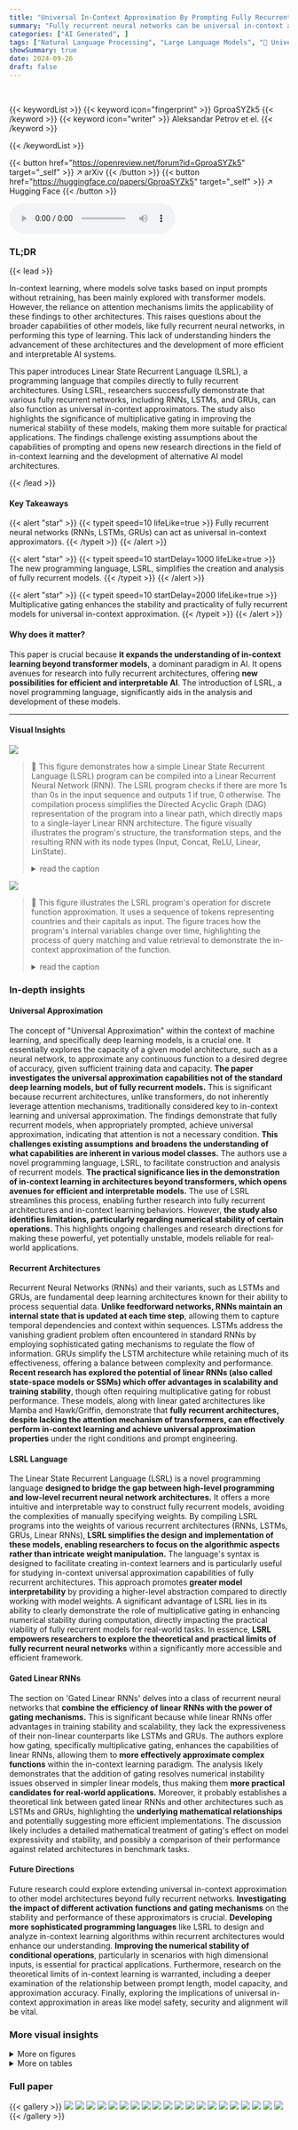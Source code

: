 ```yaml
---
title: "Universal In-Context Approximation By Prompting Fully Recurrent Models"
summary: "Fully recurrent neural networks can be universal in-context approximators, achieving the same capabilities as transformer models by cleverly using prompts."
categories: ["AI Generated", ]
tags: ["Natural Language Processing", "Large Language Models", "🏢 University of Oxford",]
showSummary: true
date: 2024-09-26
draft: false
---
```


<br>

{{< keywordList >}}
{{< keyword icon="fingerprint" >}} GproaSYZk5 {{< /keyword >}}
{{< keyword icon="writer" >}} Aleksandar Petrov et el. {{< /keyword >}}
 
{{< /keywordList >}}

{{< button href="https://openreview.net/forum?id=GproaSYZk5" target="_self" >}}
↗ arXiv
{{< /button >}}
{{< button href="https://huggingface.co/papers/GproaSYZk5" target="_self" >}}
↗ Hugging Face
{{< /button >}}



<audio controls>
    <source src="https://ai-paper-reviewer.com/GproaSYZk5/podcast.wav" type="audio/wav">
    Your browser does not support the audio element.
</audio>


### TL;DR


{{< lead >}}

In-context learning, where models solve tasks based on input prompts without retraining, has been mainly explored with transformer models. However, the reliance on attention mechanisms limits the applicability of these findings to other architectures.  This raises questions about the broader capabilities of other models, like fully recurrent neural networks, in performing this type of learning.  This lack of understanding hinders the advancement of these architectures and the development of more efficient and interpretable AI systems.

This paper introduces Linear State Recurrent Language (LSRL), a programming language that compiles directly to fully recurrent architectures. Using LSRL, researchers successfully demonstrate that various fully recurrent networks, including RNNs, LSTMs, and GRUs, can also function as universal in-context approximators.  The study also highlights the significance of multiplicative gating in improving the numerical stability of these models, making them more suitable for practical applications. The findings challenge existing assumptions about the capabilities of prompting and opens new research directions in the field of in-context learning and the development of alternative AI model architectures.

{{< /lead >}}


#### Key Takeaways

{{< alert "star" >}}
{{< typeit speed=10 lifeLike=true >}} Fully recurrent neural networks (RNNs, LSTMs, GRUs) can act as universal in-context approximators. {{< /typeit >}}
{{< /alert >}}

{{< alert "star" >}}
{{< typeit speed=10 startDelay=1000 lifeLike=true >}} The new programming language, LSRL, simplifies the creation and analysis of fully recurrent models. {{< /typeit >}}
{{< /alert >}}

{{< alert "star" >}}
{{< typeit speed=10 startDelay=2000 lifeLike=true >}} Multiplicative gating enhances the stability and practicality of fully recurrent models for universal in-context approximation. {{< /typeit >}}
{{< /alert >}}

#### Why does it matter?
This paper is crucial because **it expands the understanding of in-context learning beyond transformer models**, a dominant paradigm in AI.  It opens avenues for research into fully recurrent architectures, offering **new possibilities for efficient and interpretable AI**. The introduction of LSRL, a novel programming language, significantly aids in the analysis and development of these models.

------
#### Visual Insights



![](https://ai-paper-reviewer.com/GproaSYZk5/figures_3_1.jpg)

> 🔼 This figure demonstrates how a simple Linear State Recurrent Language (LSRL) program can be compiled into a Linear Recurrent Neural Network (RNN). The LSRL program checks if there are more 1s than 0s in the input sequence and outputs 1 if true, 0 otherwise. The compilation process simplifies the Directed Acyclic Graph (DAG) representation of the program into a linear path, which directly maps to a single-layer Linear RNN architecture.  The figure visually illustrates the program's structure, the transformation steps, and the resulting RNN with its node types (Input, Concat, ReLU, Linear, LinState).
> <details>
> <summary>read the caption</summary>
> Figure 1: Compilation of an LSRL program to a Linear RNN. An example of a simple LSRL program that takes a sequence of 0s and 1s as an input and outputs 1 if there have been more 1s than 0s and 0 otherwise. The LSRL compiler follows the rules in App. A to simplify the computation DAG into a path graph. The resulting path graph can be represented as a Linear RNN with one layer.
> </details>





![](https://ai-paper-reviewer.com/GproaSYZk5/tables_6_1.jpg)

> 🔼 This figure illustrates the LSRL program's operation for discrete function approximation.  It uses a sequence of tokens representing countries and their capitals as input. The figure traces how the program's internal variables change over time, highlighting the process of query matching and value retrieval to demonstrate the in-context approximation of the function.
> <details>
> <summary>read the caption</summary>
> Figure 3: Intuition behind the LSRL program for universal in-context approximation for discrete functions in Lst. 2. Our keys and values have length n=3 and represent countries and capitals, e.g., AUStria→VIEnna, BULgaria→SOFia, and so on. The query is CAN for Canada and the final n outputs are OTT (Ottawa). We show the values of some of the variables in Lst. 2 at each step, with the LinState variables being marked with arrows. For cleaner presentation we are tokenizing letters as 0?, 1A, 2B, etc. Vertical separators are for illustration purposes only.
> </details>





### In-depth insights


#### Universal Approximation
The concept of "Universal Approximation" within the context of machine learning, and specifically deep learning models, is a crucial one.  It essentially explores the capacity of a given model architecture, such as a neural network, to approximate any continuous function to a desired degree of accuracy, given sufficient training data and capacity.  **The paper investigates the universal approximation capabilities not of the standard deep learning models, but of fully recurrent models.** This is significant because recurrent architectures, unlike transformers, do not inherently leverage attention mechanisms, traditionally considered key to in-context learning and universal approximation.  The findings demonstrate that fully recurrent models, when appropriately prompted, achieve universal approximation, indicating that attention is not a necessary condition. **This challenges existing assumptions and broadens the understanding of what capabilities are inherent in various model classes.** The authors use a novel programming language, LSRL, to facilitate construction and analysis of recurrent models.  **The practical significance lies in the demonstration of in-context learning in architectures beyond transformers, which opens avenues for efficient and interpretable models.**  The use of LSRL streamlines this process, enabling further research into fully recurrent architectures and in-context learning behaviors.  However, **the study also identifies limitations, particularly regarding numerical stability of certain operations.**  This highlights ongoing challenges and research directions for making these powerful, yet potentially unstable, models reliable for real-world applications.

#### Recurrent Architectures
Recurrent Neural Networks (RNNs) and their variants, such as LSTMs and GRUs, are fundamental deep learning architectures known for their ability to process sequential data.  **Unlike feedforward networks, RNNs maintain an internal state that is updated at each time step**, allowing them to capture temporal dependencies and context within sequences.  LSTMs address the vanishing gradient problem often encountered in standard RNNs by employing sophisticated gating mechanisms to regulate the flow of information.  GRUs simplify the LSTM architecture while retaining much of its effectiveness, offering a balance between complexity and performance.  **Recent research has explored the potential of linear RNNs (also called state-space models or SSMs) which offer advantages in scalability and training stability**,  though often requiring multiplicative gating for robust performance.  These models, along with linear gated architectures like Mamba and Hawk/Griffin, demonstrate that **fully recurrent architectures, despite lacking the attention mechanism of transformers, can effectively perform in-context learning and achieve universal approximation properties** under the right conditions and prompt engineering.

#### LSRL Language
The Linear State Recurrent Language (LSRL) is a novel programming language **designed to bridge the gap between high-level programming and low-level recurrent neural network architectures.**  It offers a more intuitive and interpretable way to construct fully recurrent models, avoiding the complexities of manually specifying weights. By compiling LSRL programs into the weights of various recurrent architectures (RNNs, LSTMs, GRUs, Linear RNNs), **LSRL simplifies the design and implementation of these models, enabling researchers to focus on the algorithmic aspects rather than intricate weight manipulation.**  The language's syntax is designed to facilitate creating in-context learners and is particularly useful for studying in-context universal approximation capabilities of fully recurrent architectures.  This approach promotes **greater model interpretability** by providing a higher-level abstraction compared to directly working with model weights. A significant advantage of LSRL lies in its ability to clearly demonstrate the role of multiplicative gating in enhancing numerical stability during computation, directly impacting the practical viability of fully recurrent models for real-world tasks. In essence, **LSRL empowers researchers to explore the theoretical and practical limits of fully recurrent neural networks** within a significantly more accessible and efficient framework.

#### Gated Linear RNNs
The section on 'Gated Linear RNNs' delves into a class of recurrent neural networks that **combine the efficiency of linear RNNs with the power of gating mechanisms.**  This is significant because while linear RNNs offer advantages in training stability and scalability, they lack the expressiveness of their non-linear counterparts like LSTMs and GRUs.  The authors explore how gating, specifically multiplicative gating, enhances the capabilities of linear RNNs, allowing them to **more effectively approximate complex functions** within the in-context learning paradigm. The analysis likely demonstrates that the addition of gating resolves numerical instability issues observed in simpler linear models, thus making them **more practical candidates for real-world applications.**  Moreover, it probably establishes a theoretical link between gated linear RNNs and other architectures such as LSTMs and GRUs, highlighting the **underlying mathematical relationships** and potentially suggesting more efficient implementations. The discussion likely includes a detailed mathematical treatment of gating's effect on model expressivity and stability, and possibly a comparison of their performance against related architectures in benchmark tasks.

#### Future Directions
Future research could explore extending universal in-context approximation to other model architectures beyond fully recurrent networks.  **Investigating the impact of different activation functions and gating mechanisms** on the stability and performance of these approximators is crucial.  **Developing more sophisticated programming languages** like LSRL to design and analyze in-context learning algorithms within recurrent architectures would enhance our understanding.  **Improving the numerical stability of conditional operations**, particularly in scenarios with high dimensional inputs, is essential for practical applications.  Furthermore, research on the theoretical limits of in-context learning is warranted, including a deeper examination of the relationship between prompt length, model capacity, and approximation accuracy. Finally, exploring the implications of universal in-context approximation in areas like model safety, security and alignment will be vital.


### More visual insights

<details>
<summary>More on figures
</summary>


![](https://ai-paper-reviewer.com/GproaSYZk5/figures_4_1.jpg)

> 🔼 This figure shows how a simple LSRL program approximates a continuous function. The program discretizes the input space into cells and uses prompt tokens to represent the function's value in each cell.  The query is processed, and the program updates its internal state (LinState variables) based on whether the query falls within a cell and if so, adds the corresponding function value to the output state. The figure illustrates this process step-by-step for a 2D input, 1D output function.
> <details>
> <summary>read the caption</summary>
> Figure 2: Intuition behind the LSRL program for universal in-context approximation for continuous functions in Lst. 1. Our target function f has input dimension din = 2 and output dimension dout = 1. Each input dimension is split into two parts, hence 8 = 1/2. We illustrated an example input sequence of length 5: one for the query and four for the prompt tokens corresponding to each of the discretisation cells. The query (q1, q2) falls in the cell corresponding to the third prompt token. We show how the two LinState variables in the program are updated after each step. Most notably, how the state holding the output y is updated after p3 is processed.
> </details>



![](https://ai-paper-reviewer.com/GproaSYZk5/figures_5_1.jpg)

> 🔼 This figure illustrates how a simple LSRL program approximates a continuous 2D function. The input space is discretized into cells, and each cell's function value is encoded in the prompt. The query is processed, and the program finds the cell containing the query, outputting the corresponding function value. The figure shows the state updates of the LinState variables in the program.
> <details>
> <summary>read the caption</summary>
> Figure 2: Intuition behind the LSRL program for universal in-context approximation for continuous functions in Lst. 1. Our target function f has input dimension din = 2 and output dimension dout = 1. Each input dimension is split into two parts, hence 8 = 1/2. We illustrated an example input sequence of length 5: one for the query and four for the prompt tokens corresponding to each of the discretisation cells. The query (q1, q2) falls in the cell corresponding to the third prompt token. We show how the two LinState variables in the program are updated after each step. Most notably, how the state holding the output y is updated after p3 is processed.
> </details>



![](https://ai-paper-reviewer.com/GproaSYZk5/figures_7_1.jpg)

> 🔼 This figure illustrates how the LSRL program (Listing 2) works for approximating discrete functions. The program receives a query (CAN for Canada) and a sequence of key-value pairs representing country-capital mappings. The figure demonstrates how the program updates its internal state variables to identify the correct key (CAN) in the prompt and output the corresponding value (OTT for Ottawa).  The visualization simplifies token representation for clarity.
> <details>
> <summary>read the caption</summary>
> Figure 3: Intuition behind the LSRL program for universal in-context approximation for discrete functions in Lst. 2. Our keys and values have length n=3 and represent countries and capitals, e.g., AUStria→VIEnna, BULgaria→SOFia, and so on. The query is CAN for Canada and the final n outputs are OTT (Ottawa). We show the values of some of the variables in Lst. 2 at each step, with the LinState variables being marked with arrows. For cleaner presentation we are tokenizing letters as 0?, 1A, 2B, etc. Vertical separators are for illustration purposes only.
> </details>



![](https://ai-paper-reviewer.com/GproaSYZk5/figures_8_1.jpg)

> 🔼 This figure shows the impact of adding Gaussian noise to the model parameters on the performance of different implementations of the conditional operator. The results indicate that the original implementation is highly sensitive to noise, while versions with multiplicative gates demonstrate significantly improved robustness.  The performance is measured by the average difference from target function values for continuous function approximation and wrong tokens for functions on token sequences.
> <details>
> <summary>read the caption</summary>
> Figure 4: Robustness of the various f_ifelse implementations to model parameter noise. We show how the performance of the two universal approximation programs in Lsts. 1 and 2 deteriorates as we add Gaussian noise of various magnitudes to the non-zero weights of the resulting compiled models. As expected, the original f_ifelse implementation in Eq. (7) exhibits numerical precision errors at the lowest noise magnitude. For the token sequence case, numerical precision errors are present in all samples even in the no-noise setting. Hence, the original f_ifelse implementation is less numerically robust while the implementations with multiplicative gating are the most robust. For Lst. 1 (approximating Cvec) we report the Euclidean distance between the target function value and the estimated one over 10 queries for 25 target functions. For Lst. 2 we report the percentage of wrong token predictions over 5 queries for 25 dictionary maps. Lower values are better in both cases.
> </details>



![](https://ai-paper-reviewer.com/GproaSYZk5/figures_14_1.jpg)

> 🔼 This figure demonstrates how a simple Linear State Recurrent Language (LSRL) program is compiled into a Linear Recurrent Neural Network (RNN).  The LSRL program is designed to take a sequence of binary inputs (0s and 1s) and output 1 if the cumulative sum of 1s exceeds the sum of 0s, and 0 otherwise. The figure shows the original directed acyclic graph (DAG) representation of the LSRL program, a simplified path graph version, and the equivalent one-layer Linear RNN.  This illustrates the compiler's role in transforming LSRL code into a recurrent neural network architecture.
> <details>
> <summary>read the caption</summary>
> Figure 1: Compilation of an LSRL program to a Linear RNN. An example of a simple LSRL program that takes a sequence of 0s and 1s as an input and outputs 1 if there have been more 1s than 0s and 0 otherwise. The LSRL compiler follows the rules in App. A to simplify the computation DAG into a path graph. The resulting path graph can be represented as a Linear RNN with one layer.
> </details>



![](https://ai-paper-reviewer.com/GproaSYZk5/figures_24_1.jpg)

> 🔼 This figure illustrates how the LSRL program for universal in-context approximation of continuous functions works.  It shows a 2D input space discretized into cells, with each cell represented by a prompt token in the input sequence. A query point falls within one of the cells, and the program identifies the corresponding prompt token to determine the function's output. The diagram tracks the changes in two internal LinState variables as the program processes the input sequence, highlighting how the output variable is updated.
> <details>
> <summary>read the caption</summary>
> Figure 2: Intuition behind the LSRL program for universal in-context approximation for continuous functions in Lst. 1. Our target function f has input dimension din = 2 and output dimension dout = 1. Each input dimension is split into two parts, hence 8 = 1/2. We illustrated an example input sequence of length 5: one for the query and four for the prompt tokens corresponding to each of the discretisation cells. The query (q1, q2) falls in the cell corresponding to the third prompt token. We show how the two LinState variables in the program are updated after each step. Most notably, how the state holding the output y is updated after p3 is processed.
> </details>



</details>




<details>
<summary>More on tables
</summary>


![](https://ai-paper-reviewer.com/GproaSYZk5/tables_24_1.jpg)
> 🔼 This figure displays the robustness of different  implementations of the conditional operator *f_ifelse* to parameter noise.  It shows how the performance of universal approximation programs degrades as Gaussian noise is added to model parameters. The original *f_ifelse* is less robust than implementations with multiplicative gating, especially with low noise magnitudes. Results are shown for both continuous functions and functions over token sequences, with performance measured by Euclidean distance and wrong token percentage, respectively.
> <details>
> <summary>read the caption</summary>
> Figure 4: Robustness of the various f_ifelse implementations to model parameter noise. We show how the performance of the two universal approximation programs in Lsts. 1 and 2 deteriorates as we add Gaussian noise of various magnitudes to the non-zero weights of the resulting compiled models. As expected, the original f_ifelse implementation in Eq. (7) exhibits numerical precision errors at the lowest noise magnitude. For the token sequence case, numerical precision errors are present in all samples even in the no-noise setting. Hence, the original f_ifelse implementation is less numerically robust while the implementations with multiplicative gating are the most robust. For Lst. 1 (approximating Cvec) we report the Euclidean distance between the target function value and the estimated one over 10 queries for 25 target functions. For Lst. 2 we report the percentage of wrong token predictions over 5 queries for 25 dictionary maps. Lower values are better in both cases.
> </details>

![](https://ai-paper-reviewer.com/GproaSYZk5/tables_24_2.jpg)
> 🔼 This figure shows the impact of adding Gaussian noise to model parameters on the performance of two universal approximation programs.  The original implementation of a conditional operator (f_ifelse) shows significant numerical instability, especially at low noise levels, while versions using multiplicative gating are more robust. The results are presented for both continuous functions and functions over token sequences, measuring the error differently for each.
> <details>
> <summary>read the caption</summary>
> Figure 4: Robustness of the various  f_ifelse  implementations to model parameter noise. We show how the performance of the two universal approximation programs in Lsts. 1 and 2 deteriorates as we add Gaussian noise of various magnitudes to the non-zero weights of the resulting compiled models. As expected, the original  f_ifelse  implementation in Eq. (7) exhibits numerical precision errors at the lowest noise magnitude. For the token sequence case, numerical precision errors are present in all samples even in the no-noise setting. Hence, the original  f_ifelse  implementation is less numerically robust while the implementations with multiplicative gating are the most robust. For Lst. 1 (approximating  Cvec ) we report the Euclidean distance between the target function value and the estimated one over 10 queries for 25 target functions. For Lst. 2 we report the percentage of wrong token predictions over 5 queries for 25 dictionary maps. Lower values are better in both cases.
> </details>

![](https://ai-paper-reviewer.com/GproaSYZk5/tables_24_3.jpg)
> 🔼 This figure displays the robustness experiments of different implementations of the f_ifelse function against parameter noise.  The experiments test two universal approximation programs (from Listings 1 and 2) using continuous functions and token sequences as inputs. The results, displayed as plots, show how different implementations of the f_ifelse functions (original, optimized, step-based, and multiplicative) degrade under different levels of Gaussian noise added to model parameters. It demonstrates the superior numerical stability of the multiplicative gating versions of the conditional operator.
> <details>
> <summary>read the caption</summary>
> Figure 4: Robustness of the various f_ifelse implementations to model parameter noise. We show how the performance of the two universal approximation programs in Lsts. 1 and 2 deteriorates as we add Gaussian noise of various magnitudes to the non-zero weights of the resulting compiled models. As expected, the original f_ifelse implementation in Eq. (7) exhibits numerical precision errors at the lowest noise magnitude. For the token sequence case, numerical precision errors are present in all samples even in the no-noise setting. Hence, the original f_ifelse implementation is less numerically robust while the implementations with multiplicative gating are the most robust. For Lst. 1 (approximating Cvec) we report the Euclidean distance between the target function value and the estimated one over 10 queries for 25 target functions. For Lst. 2 we report the percentage of wrong token predictions over 5 queries for 25 dictionary maps. Lower values are better in both cases.
> </details>

</details>




### Full paper

{{< gallery >}}
<img src="https://ai-paper-reviewer.com/GproaSYZk5/1.png" class="grid-w50 md:grid-w33 xl:grid-w25" />
<img src="https://ai-paper-reviewer.com/GproaSYZk5/2.png" class="grid-w50 md:grid-w33 xl:grid-w25" />
<img src="https://ai-paper-reviewer.com/GproaSYZk5/3.png" class="grid-w50 md:grid-w33 xl:grid-w25" />
<img src="https://ai-paper-reviewer.com/GproaSYZk5/4.png" class="grid-w50 md:grid-w33 xl:grid-w25" />
<img src="https://ai-paper-reviewer.com/GproaSYZk5/5.png" class="grid-w50 md:grid-w33 xl:grid-w25" />
<img src="https://ai-paper-reviewer.com/GproaSYZk5/6.png" class="grid-w50 md:grid-w33 xl:grid-w25" />
<img src="https://ai-paper-reviewer.com/GproaSYZk5/7.png" class="grid-w50 md:grid-w33 xl:grid-w25" />
<img src="https://ai-paper-reviewer.com/GproaSYZk5/8.png" class="grid-w50 md:grid-w33 xl:grid-w25" />
<img src="https://ai-paper-reviewer.com/GproaSYZk5/9.png" class="grid-w50 md:grid-w33 xl:grid-w25" />
<img src="https://ai-paper-reviewer.com/GproaSYZk5/10.png" class="grid-w50 md:grid-w33 xl:grid-w25" />
<img src="https://ai-paper-reviewer.com/GproaSYZk5/11.png" class="grid-w50 md:grid-w33 xl:grid-w25" />
<img src="https://ai-paper-reviewer.com/GproaSYZk5/12.png" class="grid-w50 md:grid-w33 xl:grid-w25" />
<img src="https://ai-paper-reviewer.com/GproaSYZk5/13.png" class="grid-w50 md:grid-w33 xl:grid-w25" />
<img src="https://ai-paper-reviewer.com/GproaSYZk5/14.png" class="grid-w50 md:grid-w33 xl:grid-w25" />
<img src="https://ai-paper-reviewer.com/GproaSYZk5/15.png" class="grid-w50 md:grid-w33 xl:grid-w25" />
<img src="https://ai-paper-reviewer.com/GproaSYZk5/16.png" class="grid-w50 md:grid-w33 xl:grid-w25" />
<img src="https://ai-paper-reviewer.com/GproaSYZk5/17.png" class="grid-w50 md:grid-w33 xl:grid-w25" />
<img src="https://ai-paper-reviewer.com/GproaSYZk5/18.png" class="grid-w50 md:grid-w33 xl:grid-w25" />
<img src="https://ai-paper-reviewer.com/GproaSYZk5/19.png" class="grid-w50 md:grid-w33 xl:grid-w25" />
<img src="https://ai-paper-reviewer.com/GproaSYZk5/20.png" class="grid-w50 md:grid-w33 xl:grid-w25" />
{{< /gallery >}}